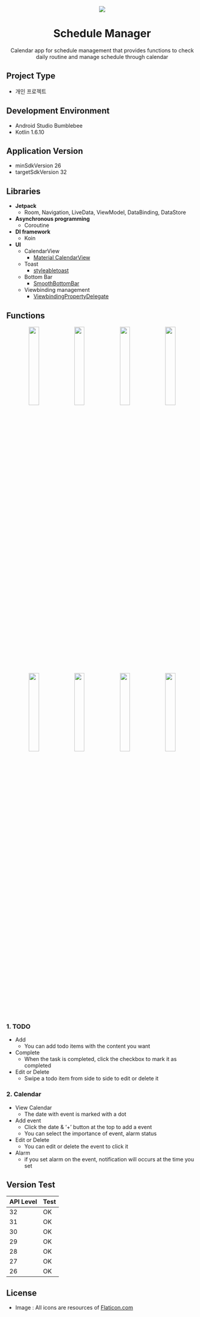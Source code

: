 <p align="center">
  <img src="https://user-images.githubusercontent.com/62979330/185958337-61deaaa0-dec8-4fd0-b689-f7da004bcf3a.png">
</p>

<div align="center">
  <h1>Schedule Manager</h1>
</div>
<div align="center">
Calendar app for schedule management that provides functions to check daily routine and manage schedule through calendar
</div>

## Project Type
+ 개인 프로젝트

## Development Environment
+ Android Studio Bumblebee 
+ Kotlin 1.6.10

## Application Version
+ minSdkVersion 26
+ targetSdkVersion 32

## Libraries
+ __Jetpack__
  + Room, Navigation, LiveData, ViewModel, DataBinding, DataStore 
+ __Asynchronous programming__
  + Coroutine 
+ __DI framework__
  + Koin
+ __UI__
  + CalendarView
    + [Material CalendarView](https://github.com/prolificinteractive/material-calendarview)
  + Toast
    + [styleabletoast](https://github.com/Muddz/StyleableToast)
  + Bottom Bar
    + [SmoothBottomBar](https://github.com/ibrahimsn98/SmoothBottomBar)
  + Viewbinding management
    + [ViewbindingPropertyDelegate](https://github.com/androidbroadcast/ViewBindingPropertyDelegate)

## Functions
<p align="center">
  <img src="https://user-images.githubusercontent.com/62979330/176653985-b3f84e6c-f27f-4608-84fa-48b38870f2f5.png" width=23% height=23%>
  <img src="https://user-images.githubusercontent.com/62979330/176653799-cc140cc8-6cd5-4823-8e01-17b9d9db4822.png" width=23% height=23%>
  <img src="https://user-images.githubusercontent.com/62979330/176654322-305e2b55-7b3a-48ac-8148-d35c5a4bb8a7.png" width=23% height=23%>
  <img src="https://user-images.githubusercontent.com/62979330/176654433-c44b9485-a585-4af9-a843-a2c176e219b4.png" width=23% height=23%>
</p>
<p align="center">
  <img src="https://user-images.githubusercontent.com/62979330/176653479-eacdecd3-c67b-4c0d-943f-68553bd212a4.png" width=23% height=23%>
  <img src="https://user-images.githubusercontent.com/62979330/176659725-41a8eab6-b2e0-4eb5-a8cb-4bfc46b4b218.png" width=23% height=23%>
  <img src="https://user-images.githubusercontent.com/62979330/176659863-294b668e-f953-445d-9d16-a3b8b60b04e8.png" width=23% height=23%>
  <img src="https://user-images.githubusercontent.com/62979330/176659992-8aa3f01b-8f09-4be6-a3ea-9582c4b9d942.png" width=23% height=23%>
</p>

### 1. TODO
+ Add
  + You can add todo items with the content you want
+ Complete
  + When the task is completed, click the checkbox to mark it as completed
+ Edit or Delete
  + Swipe a todo item from side to side to edit or delete it

### 2. Calendar
+ View Calendar
  + The date with event is marked with a dot 
+ Add event
  + Click the date & ‘+’ button at the top to add a event
  + You can select the importance of event, alarm status
+ Edit or Delete
  + You can edit or delete the event to click it
+ Alarm
  + if you set alarm on the event, notification will occurs at the time you set
  
## Version Test
|API Level|Test|
|------|---|
|32|OK|
|31|OK|
|30|OK|
|29|OK|
|28|OK|
|27|OK|
|26|OK|

## License
+ Image : All icons are resources of [Flaticon.com](https://www.flaticon.com/)

